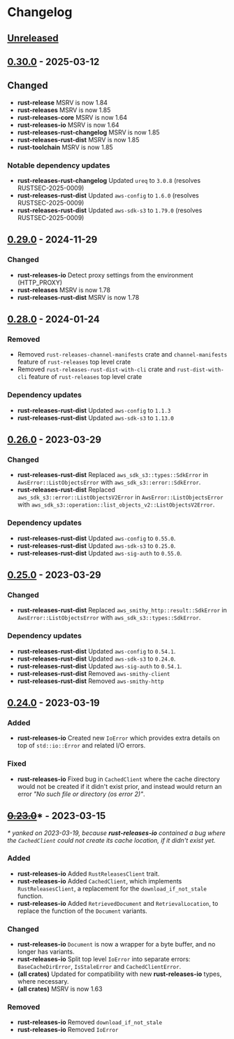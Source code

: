 # Changelog

## [Unreleased]

[Unreleased]: https://github.com/foresterre/rust-releases

## [0.30.0] - 2025-03-12

## Changed

* **rust-release** MSRV is now 1.84
* **rust-releases** MSRV is now 1.85
* **rust-releases-core** MSRV is now 1.64
* **rust-releases-io** MSRV is now 1.64
* **rust-releases-rust-changelog** MSRV is now 1.85
* **rust-releases-rust-dist** MSRV is now 1.85
* **rust-toolchain** MSRV is now 1.85

### Notable dependency updates

* **rust-releases-rust-changelog** Updated `ureq` to `3.0.8` (resolves RUSTSEC-2025-0009)
* **rust-releases-rust-dist** Updated `aws-config` to `1.6.0` (resolves RUSTSEC-2025-0009)
* **rust-releases-rust-dist** Updated `aws-sdk-s3` to `1.79.0` (resolves RUSTSEC-2025-0009)

[0.30.0]: https://github.com/foresterre/rust-releases/releases/tag/v0.30.0

## [0.29.0] - 2024-11-29

### Changed

* **rust-releases-io** Detect proxy settings from the environment (HTTP_PROXY)
* **rust-releases** MSRV is now 1.78
* **rust-releases-rust-dist** MSRV is now 1.78

[0.29.0]: https://github.com/foresterre/rust-releases/releases/tag/v0.29.0

## [0.28.0] - 2024-01-24

### Removed

* Removed `rust-releases-channel-manifests` crate and `channel-manifests` feature of `rust-releases` top level crate
* Removed `rust-releases-rust-dist-with-cli` crate and `rust-dist-with-cli` feature of `rust-releases` top level crate

### Dependency updates

* **rust-releases-rust-dist** Updated `aws-config` to `1.1.3`
* **rust-releases-rust-dist** Updated `aws-sdk-s3` to `1.13.0`

[0.28.0]: https://github.com/foresterre/rust-releases/releases/tag/v0.28.0

## [0.26.0] - 2023-03-29

### Changed

* **rust-releases-rust-dist** Replaced `aws_sdk_s3::types::SdkError` in `AwsError::ListObjectsError` with
  `aws_sdk_s3::error::SdkError`.
* **rust-releases-rust-dist** Replaced `aws_sdk_s3::error::ListObjectsV2Error` in `AwsError::ListObjectsError` with
  `aws_sdk_s3::operation::list_objects_v2::ListObjectsV2Error`.

### Dependency updates

* **rust-releases-rust-dist** Updated `aws-config` to `0.55.0`.
* **rust-releases-rust-dist** Updated `aws-sdk-s3` to `0.25.0`.
* **rust-releases-rust-dist** Updated `aws-sig-auth` to `0.55.0`.

[0.26.0]: https://github.com/foresterre/rust-releases/releases/tag/v0.26.0

## [0.25.0] - 2023-03-29

### Changed

* **rust-releases-rust-dist** Replaced `aws_smithy_http::result::SdkError` in `AwsError::ListObjectsError` with
  `aws_sdk_s3::types::SdkError`.

### Dependency updates

* **rust-releases-rust-dist** Updated `aws-config` to `0.54.1`.
* **rust-releases-rust-dist** Updated `aws-sdk-s3` to `0.24.0`.
* **rust-releases-rust-dist** Updated `aws-sig-auth` to `0.54.1`.
* **rust-releases-rust-dist** Removed `aws-smithy-client`
* **rust-releases-rust-dist** Removed `aws-smithy-http`

[0.25.0]: https://github.com/foresterre/rust-releases/releases/tag/v0.25.0

## [0.24.0] - 2023-03-19

### Added

* **rust-releases-io** Created new `IoError` which provides extra details on top of `std::io::Error` and related I/O
  errors.

### Fixed

* **rust-releases-io** Fixed bug in `CachedClient` where the cache directory would not be created if it didn't exist
  prior,
  and instead would return an error _"No such file or directory (os error 2)"_.

[0.24.0]: https://github.com/foresterre/rust-releases/releases/tag/v0.24.0

## ~~[0.23.0]~~* - 2023-03-15

_* yanked on 2023-03-19, because **rust-releases-io** contained a bug where
the `CachedClient` could not create its cache location, if it didn't exist yet._

### Added

* **rust-releases-io** Added `RustReleasesClient` trait.
* **rust-releases-io** Added `CachedClient`, which implements `RustReleasesClient`, a replacement for the
  `download_if_not_stale` function.
* **rust-releases-io** Added `RetrievedDocument` and `RetrievalLocation`, to replace the function of the `Document`
  variants.

### Changed

* **rust-releases-io** `Document` is now a wrapper for a byte buffer, and no longer has variants.
* **rust-releases-io** Split top level `IoError` into separate errors: `BaseCacheDirError`, `IsStaleError` and
  `CachedClientError`.
* **(all crates)** Updated for compatibility with new **rust-releases-io** types, where necessary.
* **(all crates)** MSRV is now 1.63

### Removed

* **rust-releases-io** Removed `download_if_not_stale`
* **rust-releases-io** Removed `IoError`

[0.23.0]: https://github.com/foresterre/rust-releases/releases/tag/v0.23.0
